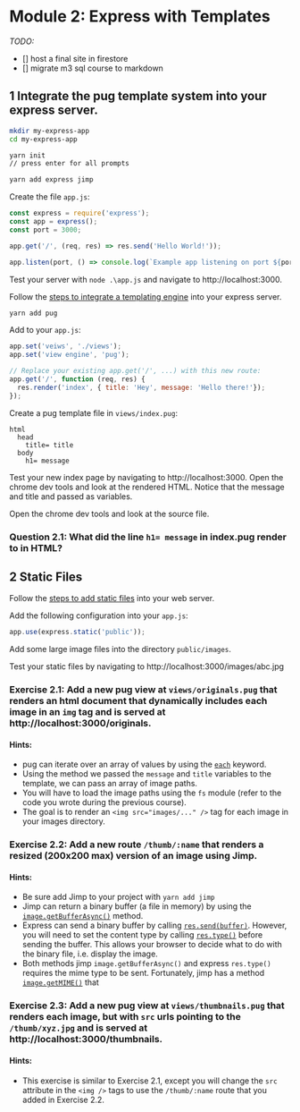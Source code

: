 # Module 2: Express with Templates

*TODO:*
- [] host a final site in firestore
- [] migrate m3 sql course to markdown

## 1 Integrate the pug template system into your express server.

```bash
mkdir my-express-app
cd my-express-app

yarn init
// press enter for all prompts

yarn add express jimp
```

Create the file `app.js`:
```javascript
const express = require('express');
const app = express();
const port = 3000;

app.get('/', (req, res) => res.send('Hello World!'));

app.listen(port, () => console.log(`Example app listening on port ${port}!`));
```

Test your server with `node .\app.js` and navigate to http://localhost:3000.


Follow the [steps to integrate a templating engine](https://expressjs.com/fr/guide/using-template-engines.html) into your express server.

```bash
yarn add pug
```

Add to your `app.js`:
```javascript
app.set('veiws', './views');
app.set('view engine', 'pug');

// Replace your existing app.get('/', ...) with this new route:
app.get('/', function (req, res) {
  res.render('index', { title: 'Hey', message: 'Hello there!'});
});
```

Create a pug template file in `views/index.pug`:
```pug
html
  head
    title= title
  body
    h1= message
```

Test your new index page by  navigating to http://localhost:3000. Open the chrome dev tools and look at the rendered HTML. Notice that the message and title and passed as variables.

Open the chrome dev tools and look at the source file.

### Question 2.1: What did the line `h1= message` in index.pug render to in HTML?

## 2 Static Files

Follow the [steps to add static files](https://expressjs.com/fr/starter/static-files.html) into your web server.

Add the following configuration into your `app.js`:
```javascript
app.use(express.static('public'));
```

Add some large image files into the directory `public/images`.

Test your static files by navigating to http://localhost:3000/images/abc.jpg

### Exercise 2.1: Add a new pug view at `views/originals.pug` that renders an html document that dynamically includes each image in an `img` tag and is served at http://localhost:3000/originals.

#### Hints:

* pug can iterate over an array of values by using the [`each`](https://pugjs.org/language/iteration.html#each) keyword.
* Using the method we passed the `message` and `title` variables to the template, we can pass an array of image paths.
* You will have to load the image paths using the `fs` module (refer to the code you wrote during the previous course).
* The goal is to render an `<img src="images/..." />` tag for each image in your images directory.

### Exercise 2.2: Add a new route `/thumb/:name` that renders a resized (200x200 max) version of an image using Jimp.

#### Hints:

* Be sure add Jimp to your project with `yarn add jimp`
* Jimp can return a binary buffer (a file in memory) by using the [`image.getBufferAsync()`](https://github.com/oliver-moran/jimp/tree/master/packages/jimp#writing-to-buffers) method.
* Express can send a binary buffer by calling [`res.send(buffer)`](https://expressjs.com/fr/4x/api.html#res.send). However, you will need to set the content type by calling [`res.type()`](https://expressjs.com/fr/4x/api.html#res.type) before sending the buffer. This allows your browser to decide what to do with the binary file, i.e. display the image.
* Both methods jimp `image.getBufferAsync()` and express `res.type()` requires the mime type to be sent. Fortunately, jimp has a method [`image.getMIME()`](https://github.com/oliver-moran/jimp/tree/master/packages/jimp#writing-to-buffers) that 

### Exercise 2.3: Add a new pug view at `views/thumbnails.pug` that renders each image, but with `src` urls pointing to the `/thumb/xyz.jpg` and is served at http://localhost:3000/thumbnails.

#### Hints:

* This exercise is similar to Exercise 2.1, except you will change the `src` attribute in the `<img />` tags to use the `/thumb/:name` route that you added in Exercise 2.2.
